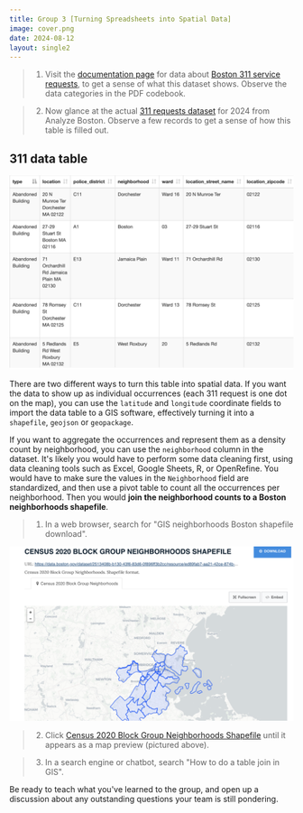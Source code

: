 ```yaml
---
title: Group 3 [Turning Spreadsheets into Spatial Data]
image: cover.png
date: 2024-08-12
layout: single2
---
```


> 1. Visit the [documentation page](https://data.boston.gov/dataset/311-service-requests/resource/b237f352-49d1-4423-804f-b478e4f24e61) for data about [Boston 311 service requests](https://www.boston.gov/departments/boston-311), to get a sense of what this dataset shows. Observe the data categories in the PDF codebook.

> 2. Now glance at the actual [311 requests dataset](https://data.boston.gov/dataset/311-service-requests/resource/dff4d804-5031-443a-8409-8344efd0e5c8) for 2024 from Analyze Boston. Observe a few records to get a sense of how this table is filled out.

## 311 data table

<img src="cover.png" style="width:100%; max-height:70em;" alt="table">


There are two different ways to turn this table into spatial data. If you want the data to show up as individual occurrences (each 311 request is one dot on the map), you can use the `latitude` and `longitude` coordinate fields to import the data table to a GIS software, effectively turning it into a `shapefile`, `geojson` or `geopackage`. 

If you want to aggregate the occurrences and represent them as a density count by neighborhood, you can use the `neighborhood` column in the dataset. It's likely you would have to perform some data cleaning first, using data cleaning tools such as Excel, Google Sheets, R, or OpenRefine. You would have to make sure the values in the `Neighborhood` field are standardized, and then use a pivot table to count all the occurrences per neighborhood. Then you would **join the neighborhood counts to a Boston neighborhoods shapefile**. 

> 1. In a web browser, search for "GIS neighborhoods Boston shapefile download". 

![Analyze Boston result for neighborhood boundaries](neighborhoods.png)

> 2. Click [Census 2020 Block Group Neighborhoods Shapefile](https://data.boston.gov/dataset/census-2020-block-group-neighborhoods/resource/ed89fab7-aa21-42ce-874b-1b4971ab50fb) until it appears as a map preview (pictured above).

> 3. In a search engine or chatbot, search "How to do a table join in GIS".

Be ready to teach what you've learned to the group, and open up a discussion about any outstanding questions your team is still pondering.
